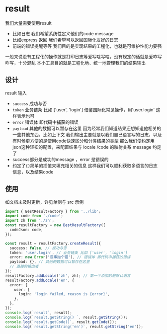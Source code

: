 # result

我们大量需要使用result

- 比如日志 我们希望系统性定义他们的code message
- 比如express 返回 我们希望可以返回国际化友好的日志
- 前端的错误提醒等等
  我们目的是实现结果的工程化，也就是可维护性能力要强

一般来说没有工程化的操作就是打印日志等爱写啥写啥，没有规定的话就是爱咋写咋写，十分混乱
本小工具目的就是工程化地、统一地管理我们的结果输出

## 设计

result 输入

- `success` 成功与否
- `token` 业务链条 比如 ['user', 'login'] 借鉴国际化常见操作，用'user.login' 这样表示也可
- `error` 错误体 即代码中捕获的错误
- `payload` 其他的数据可以暂存在这里 因为经常我们知道结果还想知道他相关的一些其他东西，比如上下文
  我们输出主要就是以我们自己语言写的日志，以及有时候更方便的是使用code快速区分和分类结果的类型
  那么我们便约定用json这种轻松的配置，来配置结果与 locale /code 的映射关系
  message 约定了
- success部分是成功的message ，error 是错误的
- 约定了`{}`简单的插值来填充相关的信息
  这样我们可以顺利获取多语言的日志信息，以及结果code

## 使用

如文档未及时更新，详见单侧与 src 示例

```typescript
import { BestResultFactory } from '../lib';
import code from './code';
import zh from './zh';
const resultFactory = new BestResultFactory({
  codeJson: code,
});

const result = resultFactory.createResult({
  success: false, // 成功与否
  token: 'user.login', // 业务链条 比如 ['user', 'login']
  error: new Error('没事抛个错'), // 错误体 即代码中捕获的错误
  payload: {}, // 其他的数据可以暂存在这里
  // 直接的输出者
});
resultFactory.addLocale('zh', zh); // 第一个添加的是默认语言
resultFactory.addLocale('en', {
  error: {
    user: {
      login: 'login failed, reason is {error}',
    },
  },
});
console.log(`result`, result);
console.log(`result.getString() `, result.getString());
console.log(`result.getCode()`, result.getCode());
console.log(`result.getString('en')`, result.getString('en'));
```
